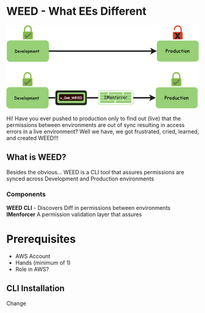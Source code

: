 # WEED - What EEs Different  
![This is an image](WEED.png)

Hi! Have you ever pushed to production only to find out (live) that the permissions between environments are out of sync resulting in access errors in a live environment? 
Well we have, we got frustrated, cried, learned, and created WEED!!!


## What is WEED?
Besides the obvious... WEED is a CLI tool that assures permissions are synced across Development and Production environments 

### Components 
**WEED CLI**  - Discovers Diff in permissions between environments
**IMenforcer** A permission validation layer that assures 
 

   

# Prerequisites

 - AWS Account 
 - Hands (minimum of 1) 
 - Role in AWS?

## CLI Installation 



Change
